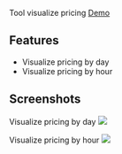 Tool visualize pricing
[Demo](https://tool-price-m4.now.sh)

## Features
* Visualize pricing by day
* Visualize pricing by hour


## Screenshots

Visualize pricing by day
![](https://raw.githubusercontent.com/TranChuong/visualize_pricing/master/screenshoots/Screen1.png)

Visualize pricing by hour
![](https://raw.githubusercontent.com/TranChuong/visualize_pricing/master/screenshoots/Screen2.png)
